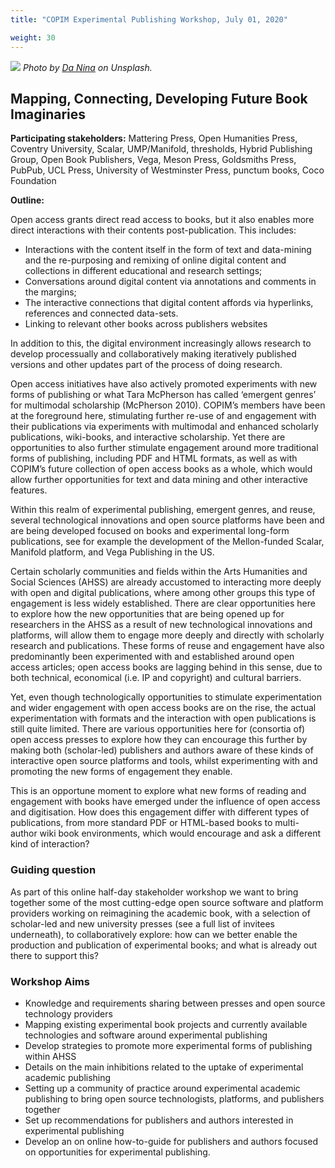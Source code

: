 ```yaml
---
title: "COPIM Experimental Publishing Workshop, July 01, 2020"

weight: 30
---
```


![](https://www.copim.ac.uk/images/da-nina-MBqwXZTfkdA-unsplash-cropped.jpg)
*Photo by [Da Nina](https://unsplash.com/@daninasplash?utm_source=unsplash&utm_medium=referral&utm_content=creditCopyText) on Unsplash.*

## Mapping, Connecting, Developing Future Book Imaginaries

**Participating stakeholders:** Mattering Press, Open Humanities Press, Coventry University, Scalar, UMP/Manifold, thresholds, Hybrid Publishing Group, Open Book Publishers, Vega, Meson Press, Goldsmiths Press, PubPub, UCL Press, University of Westminster Press, punctum books, Coco Foundation

**Outline:** 

Open access grants direct read access to books, but it also enables more direct interactions with their contents post-publication. This includes:

* Interactions with the content itself in the form of text and data-mining and the re-purposing and remixing of online digital content and collections in different educational and research settings;
* Conversations around digital content via annotations and comments in the margins;
* The interactive connections that digital content affords via hyperlinks, references and connected data-sets. 
* Linking to relevant other books across publishers websites

In addition to this, the digital environment increasingly allows research to develop processually and collaboratively making iteratively published versions and other updates part of the process of doing research. 

Open access initiatives have also actively promoted experiments with new forms of publishing or what Tara McPherson has called ‘emergent genres’ for multimodal scholarship (McPherson 2010). COPIM’s members have been at the foreground here, stimulating further re-use of and engagement with their publications via experiments with multimodal and enhanced scholarly publications, wiki-books, and interactive scholarship. Yet there are opportunities to also further stimulate engagement around more traditional forms of publishing, including PDF and HTML formats, as well as with COPIM’s future collection of open access books as a whole, which would allow further opportunities for text and data mining and other interactive features. 

Within this realm of experimental publishing, emergent genres, and reuse, several technological innovations and open source platforms have been and are being developed focused on books and experimental long-form publications, see for example the development of the Mellon-funded Scalar, Manifold platform, and Vega Publishing in the US. 

Certain scholarly communities and fields within the Arts Humanities and Social Sciences (AHSS) are already accustomed to interacting more deeply with open and digital publications, where among other groups this type of engagement is less widely established. There are clear opportunities here to explore how the new opportunities that are being opened up for researchers in the AHSS as a result of new technological innovations and platforms, will allow them to engage more deeply and directly with scholarly research and publications. These forms of reuse and engagement have also predominantly been experimented with and established around open access articles; open access books are lagging behind in this sense, due to both technical, economical (i.e. IP and copyright) and cultural barriers. 

Yet, even though technologically opportunities to stimulate experimentation and wider engagement with open access books are on the rise, the actual experimentation with formats and the interaction with open publications is still quite limited. There are various opportunities here for (consortia of) open access presses to explore how they can encourage this further by making both (scholar-led) publishers and authors aware of these kinds of interactive open source platforms and tools, whilst experimenting with and promoting the new forms of engagement they enable. 

This is an opportune moment to explore what new forms of reading and engagement with books have emerged under the influence of open access and digitisation. How does this engagement differ with different types of publications, from more standard PDF or HTML-based books to multi-author wiki book environments, which would encourage and ask a different kind of interaction?

### Guiding question

As part of this online half-day stakeholder workshop we want to bring together some of the most cutting-edge open source software and platform providers working on reimagining the academic book, with a selection of scholar-led and new university presses (see a full list of invitees underneath), to collaboratively explore: how can we better enable the production and publication of experimental books; and what is already out there to support this?

### Workshop Aims

- Knowledge and requirements sharing between presses and open source technology providers
- Mapping existing experimental book projects and currently available technologies and software around experimental publishing
- Develop strategies to promote more experimental forms of publishing within AHSS
- Details on the main inhibitions related to the uptake of experimental academic publishing
- Setting up a community of practice around experimental academic publishing to bring open source technologists, platforms, and publishers together 
- Set up recommendations for publishers and authors interested in experimental publishing
- Develop an on online how-to-guide for publishers and authors focused on opportunities for experimental publishing.


